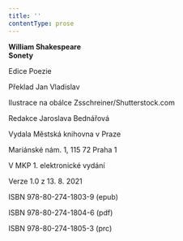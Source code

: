 ```yaml
---
title: ''
contentType: prose
---
```


**William Shakespeare  
Sonety**

Edice Poezie

Překlad Jan Vladislav

Ilustrace na obálce Zsschreiner/Shutterstock.com

Redakce Jaroslava Bednářová

Vydala Městská knihovna v Praze

Mariánské nám. 1, 115 72 Praha 1

V MKP 1. elektronické vydání

Verze 1.0 z 13. 8. 2021

ISBN 978-80-274-1803-9 (epub)

ISBN 978-80-274-1804-6 (pdf)

ISBN 978-80-274-1805-3 (prc)
